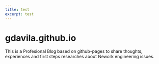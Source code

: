 ```yaml
---
title: test
excerpt: test
---
```



# gdavila.github.io

This is a Profesional Blog based on github-pages to share thoughts, experiences and first steps researches about Nework engineering issues.
